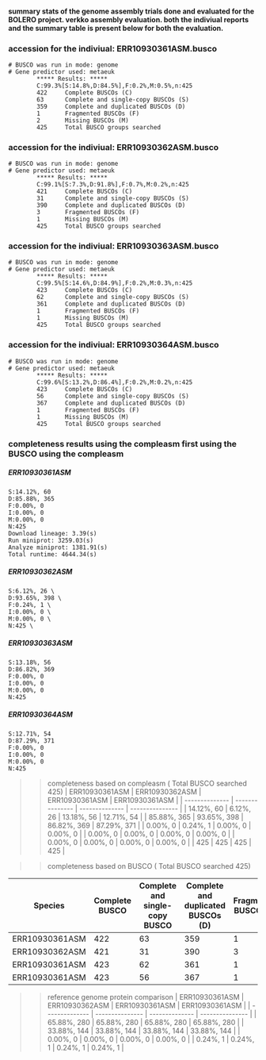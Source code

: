 #### summary stats of the genome assembly trials done and evaluated for the BOLERO project. verkko assembly evaluation. both the indiviual reports and the  summary table is present below for both the evaluation. 
### accession for the indiviual: ERR10930361ASM.busco
```
# BUSCO was run in mode: genome
# Gene predictor used: metaeuk
        ***** Results: *****
        C:99.3%[S:14.8%,D:84.5%],F:0.2%,M:0.5%,n:425       
        422     Complete BUSCOs (C)                        
        63      Complete and single-copy BUSCOs (S)        
        359     Complete and duplicated BUSCOs (D)         
        1       Fragmented BUSCOs (F)                      
        2       Missing BUSCOs (M)                         
        425     Total BUSCO groups searched
```
### accession for the indiviual: ERR10930362ASM.busco
```
# BUSCO was run in mode: genome
# Gene predictor used: metaeuk
        ***** Results: *****
        C:99.1%[S:7.3%,D:91.8%],F:0.7%,M:0.2%,n:425        
        421     Complete BUSCOs (C)                        
        31      Complete and single-copy BUSCOs (S)        
        390     Complete and duplicated BUSCOs (D)         
        3       Fragmented BUSCOs (F)                      
        1       Missing BUSCOs (M)                         
        425     Total BUSCO groups searched
```
### accession for the indiviual: ERR10930363ASM.busco
```
# BUSCO was run in mode: genome
# Gene predictor used: metaeuk
        ***** Results: *****
        C:99.5%[S:14.6%,D:84.9%],F:0.2%,M:0.3%,n:425       
        423     Complete BUSCOs (C)                        
        62      Complete and single-copy BUSCOs (S)        
        361     Complete and duplicated BUSCOs (D)         
        1       Fragmented BUSCOs (F)                      
        1       Missing BUSCOs (M)                         
        425     Total BUSCO groups searched
```
### accession for the indiviual: ERR10930364ASM.busco
```
# BUSCO was run in mode: genome
# Gene predictor used: metaeuk
        ***** Results: *****
        C:99.6%[S:13.2%,D:86.4%],F:0.2%,M:0.2%,n:425       
        423     Complete BUSCOs (C)                        
        56      Complete and single-copy BUSCOs (S)        
        367     Complete and duplicated BUSCOs (D)         
        1       Fragmented BUSCOs (F)                      
        1       Missing BUSCOs (M)                         
        425     Total BUSCO groups searched
```
### completeness results using the compleasm first using the BUSCO using the compleasm
##### ERR10930361ASM
```
S:14.12%, 60 
D:85.88%, 365 
F:0.00%, 0 
I:0.00%, 0 
M:0.00%, 0 
N:425 
Download lineage: 3.39(s) 
Run miniprot: 3259.03(s) 
Analyze miniprot: 1381.91(s) 
Total runtime: 4644.34(s) 
```
##### ERR10930362ASM 
```
S:6.12%, 26 \
D:93.65%, 398 \
F:0.24%, 1 \
I:0.00%, 0 \
M:0.00%, 0 \
N:425 \
```
##### ERR10930363ASM 
```
S:13.18%, 56 
D:86.82%, 369 
F:0.00%, 0 
I:0.00%, 0 
M:0.00%, 0 
N:425 
```
##### ERR10930364ASM 
```
S:12.71%, 54 
D:87.29%, 371 
F:0.00%, 0 
I:0.00%, 0 
M:0.00%, 0 
N:425
```
>> completeness based on compleasm ( Total BUSCO searched 425) 
| ERR10930361ASM | ERR10930362ASM | ERR10930361ASM | ERR10930361ASM |
| -------------- | --------------- | -------------- | --------------- |
|     14.12%, 60           |  6.12%, 26              |       13.18%, 56         |      12.71%, 54          |
|       85.88%, 365         |    93.65%, 398            |     86.82%, 369            |    87.29%, 371            |
|        0.00%, 0        |          0.24%, 1      |         0.00%, 0       |         0.00%, 0       |
|          0.00%, 0      |        0.00%, 0        |           0.00%, 0     |         0.00%, 0       |
|           0.00%, 0     |         0.00%, 0       |           0.00%, 0     |           0.00%, 0     |
|            425    |            425    |          425      |        425        |

>> completeness based on BUSCO ( Total BUSCO searched 425) 

| Species | Complete BUSCO | Complete and single-copy BUSCO |  Complete and duplicated BUSCOs (D)  |  Fragmented BUSCOs (F) |  Missing BUSCOs (M)
| -------------- | --------------- | -------------- | --------------- |  --------------- | --------------- |
|  ERR10930361ASM | 422  | 63 | 359 | 1 | 2  
| ERR10930362ASM | 421 | 31 | 390 | 3 | 1 
| ERR10930361ASM | 423 | 62 | 361 | 1 | 1 
| ERR10930361ASM | 423 | 56 | 367 | 1 | 1  

>> reference genome protein comparison 
| ERR10930361ASM | ERR10930362ASM | ERR10930361ASM | ERR10930361ASM |
| -------------- | --------------- | -------------- | --------------- |
|   65.88%, 280          |  65.88%, 280           |       65.88%, 280        |      65.88%, 280       |
|      33.88%, 144      |   33.88%, 144          |    33.88%, 144           |  33.88%, 144        |
|       0.00%, 0       |       0.00%, 0     |        0.00%, 0     |        0.00%, 0       |
|        0.24%, 1    |       0.24%, 1       |          0.24%, 1    |        0.24%, 1     |
